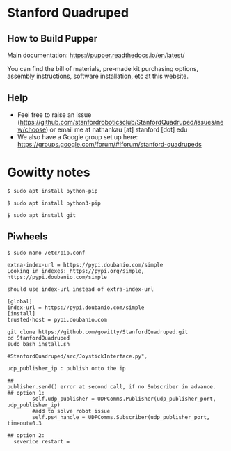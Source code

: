 # Stanford Quadruped

## How to Build Pupper
Main documentation: https://pupper.readthedocs.io/en/latest/

You can find the bill of materials, pre-made kit purchasing options, assembly instructions, software installation, etc at this website.


## Help
- Feel free to raise an issue (https://github.com/stanfordroboticsclub/StanfordQuadruped/issues/new/choose) or email me at nathankau [at] stanford [dot] edu
- We also have a Google group set up here: https://groups.google.com/forum/#!forum/stanford-quadrupeds


# Gowitty notes
```shell
$ sudo apt install python-pip

$ sudo apt install python3-pip

$ sudo apt install git

```

## Piwheels
```shell
$ sudo nano /etc/pip.conf

extra-index-url = https://pypi.doubanio.com/simple
Looking in indexes: https://pypi.org/simple, https://pypi.doubanio.com/simple

should use index-url instead of extra-index-url

[global]
index-url = https://pypi.doubanio.com/simple
[install]
trusted-host = pypi.doubanio.com
```


```shell
git clone https://github.com/gowitty/StanfordQuadruped.git
cd StanfordQuadruped
sudo bash install.sh
```

```shell
#StanfordQuadruped/src/JoystickInterface.py",

udp_publisher_ip : publish onto the ip

##
publisher.send() error at second call, if no Subscriber in advance.
## option 1:
        self.udp_publisher = UDPComms.Publisher(udp_publisher_port, udp_publisher_ip)
        #add to solve robot issue
        self.ps4_handle = UDPComms.Subscriber(udp_publisher_port, timeout=0.3
        
## option 2:
  severice restart =
```




